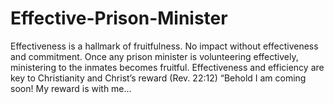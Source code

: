 # Effective-Prison-Minister
Effectiveness is a hallmark of fruitfulness. No impact without effectiveness and commitment. Once any prison minister is volunteering effectively, ministering to the inmates becomes fruitful. Effectiveness and efficiency are key to Christianity and Christ’s reward (Rev. 22:12) “Behold I am coming soon! My reward is with me...
